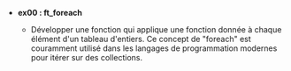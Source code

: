 - **ex00 : ft_foreach**

  - Développer une fonction qui applique une fonction donnée à chaque élément d'un tableau d'entiers. Ce concept de "foreach" est couramment utilisé dans les langages de programmation modernes pour itérer sur des collections.
